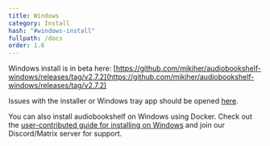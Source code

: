 ```yaml
---
title: Windows
category: Install
hash: "#windows-install"
fullpath: /docs
order: 1.6
---
```


Windows install is in beta here: [https://github.com/mikiher/audiobookshelf-windows/releases/tag/v2.7.2](https://github.com/mikiher/audiobookshelf-windows/releases/tag/v2.7.2)

Issues with the installer or Windows tray app should be opened [here](https://github.com/mikiher/audiobookshelf-windows/issues).

You can also install audiobookshelf on Windows using Docker. Check out the [user-contributed guide for installing on Windows](/guides/docker-install) and join our Discord/Matrix server for support.

